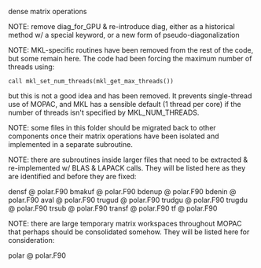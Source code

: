 dense matrix operations

NOTE: remove diag_for_GPU & re-introduce diag, either as a historical method w/ a special keyword, or a new form of pseudo-diagonalization

NOTE: MKL-specific routines have been removed from the rest of the code, but some remain here.
The code had been forcing the maximum number of threads using:

    call mkl_set_num_threads(mkl_get_max_threads())

but this is not a good idea and has been removed. It prevents single-thread use of MOPAC, and MKL
has a sensible default (1 thread per core) if the number of threads isn't specified by MKL_NUM_THREADS.

NOTE: some files in this folder should be migrated back to other components once their matrix operations have been isolated
and implemented in a separate subroutine.

NOTE: there are subroutines inside larger files that need to be extracted & re-implemented w/ BLAS & LAPACK calls.
They will be listed here as they are identified and before they are fixed:

densf @ polar.F90
bmakuf @ polar.F90
bdenup @ polar.F90
bdenin @ polar.F90
aval @ polar.F90
trugud @ polar.F90
trudgu @ polar.F90
trugdu @ polar.F90
trsub @ polar.F90
transf @ polar.F90
tf @ polar.F90

NOTE: there are large temporary matrix workspaces throughout MOPAC that perhaps should be consolidated somehow.
They will be listed here for consideration:

polar @ polar.F90
